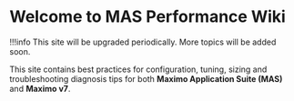 # Welcome to MAS Performance Wiki

!!!info
    This site will be upgraded periodically. More topics will be added soon. 

This site contains best practices for configuration, tuning, sizing and troubleshooting diagnosis tips for both **Maximo Application Suite (MAS)** and **Maximo v7**. 

